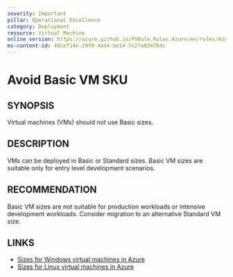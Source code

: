 ```yaml
---
severity: Important
pillar: Operational Excellence
category: Deployment
resource: Virtual Machine
online version: https://azure.github.io/PSRule.Rules.Azure/en/rules/Azure.VM.BasicSku/
ms-content-id: 49cef14e-19f0-4a54-be14-7c27a0347b4c
---
```


# Avoid Basic VM SKU

## SYNOPSIS

Virtual machines (VMs) should not use Basic sizes.

## DESCRIPTION

VMs can be deployed in Basic or Standard sizes.
Basic VM sizes are suitable only for entry level development scenarios.

## RECOMMENDATION

Basic VM sizes are not suitable for production workloads or intensive development workloads.
Consider migration to an alternative Standard VM size.

## LINKS

- [Sizes for Windows virtual machines in Azure](https://learn.microsoft.com/azure/virtual-machines/windows/sizes)
- [Sizes for Linux virtual machines in Azure](https://learn.microsoft.com/azure/virtual-machines/linux/sizes)
